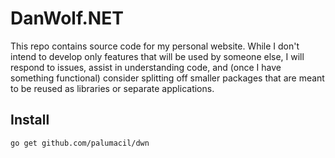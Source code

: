 # DanWolf.NET

This repo contains source code for my personal website. While I don't intend to develop only features that will be used by someone else, I will respond to issues, assist in understanding code, and (once I have something functional) consider splitting off smaller packages that are meant to be reused as libraries or separate applications.

## Install

```
go get github.com/palumacil/dwn
```
